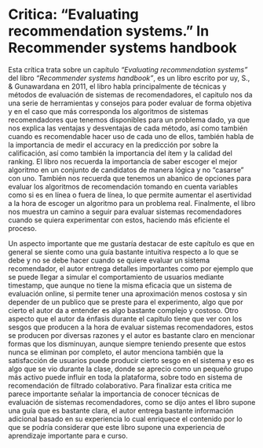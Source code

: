 # Critica:  “Evaluating recommendation systems.” In Recommender systems handbook

Esta crítica trata sobre un capítulo *“Evaluating recommendation systems”* del libro *“Recommender systems handbook”*, es un libro escrito por uy, S., & Gunawardana en 2011, el libro habla principalmente de  técnicas y métodos de evaluación de sistemas de recomendadores, el capitulo nos da una serie de herramientas y consejos para poder evaluar de forma objetiva y en el caso que más corresponda los algoritmos de sistemas recomendadores que tenemos disponibles para un problema dado, ya que nos explica las ventajas y desventajas de cada método, así como también cuando es recomendable hacer uso de cada uno de ellos, también habla de la importancia de medir el accuracy en la predicción por sobre la calificación, así como también la importancia del ítem y la calidad del ranking. El libro nos recuerda la importancia de saber escoger el mejor algoritmo en un conjunto de candidatos de manera lógica y no “casarse” con uno. También nos recuerda que tenemos un abanico de opciones para evaluar los algoritmos de recomendación tomando en cuenta variables como si es en línea o fuera de línea, lo que permite aumentar el asertividad a la hora de escoger un algoritmo para un problema real. Finalmente, el libro nos muestra un camino a seguir para evaluar sistemas recomendadores cuando se quiera experimentar con estos, haciendo más eficiente el proceso.


Un aspecto importante que me gustaría destacar de este capítulo es que en general se siente como una guía bastante intuitiva respecto a lo que se debe y no se debe hacer cuando se quiere evaluar un sistema recomendador, el autor entrega detalles importantes como por ejemplo que se puede llegar a simular el comportamiento de usuarios mediante timestamp, que aunque no tiene la misma eficacia que un sistema de evaluación online, si permite tener una aproximación menos costosa y sin depender de un publico que se preste para el experimento, algo que por cierto el autor da a entender es algo bastante complejo  y costoso.
Otro aspecto que el autor da énfasis durante el capitulo tiene que ver con los sesgos que producen a la hora de evaluar sistemas recomendadores, estos se producen por diversas razones y el autor es bastante claro en mencionar formas que los disminuyan, aunque siempre teniendo presente que estos nunca se eliminan por completo, el autor menciona también que la satisfacción de usuarios puede producir cierto sesgo en el sistema y eso es algo que se vio durante la clase, donde se aprecio como un pequeño grupo más activo puede influir en toda la plataforma, sobre todo en sistema de recomendación de filtrado colaborativo.
Para finalizar esta critica me parece importante señalar la importancia de conocer técnicas de evaluación de sistemas recomendadores, como se dijo antes el libro supone una guía que es bastante clara, el autor entrega bastante información adicional basado en su experiencia lo cual enriquece el contenido por lo que se podría considerar que este libro supone una experiencia de aprendizaje importante para e curso. 


